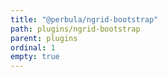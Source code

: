 ```yaml
---
title: "@perbula/ngrid-bootstrap"
path: plugins/ngrid-bootstrap
parent: plugins
ordinal: 1
empty: true
---
```

